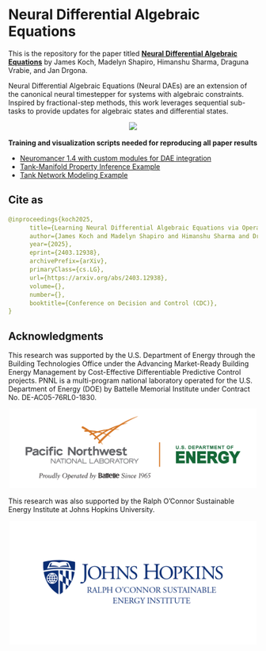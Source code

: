 # Neural Differential Algebraic Equations


This is the repository for the paper titled **[Neural Differential Algebraic Equations](https://arxiv.org/abs/2403.12938)** by James Koch, Madelyn Shapiro, Himanshu Sharma, Draguna Vrabie, and Jan Drgona.

Neural Differential Algebraic Equations (Neural DAEs) are an extension of the canonical neural timestepper for systems with algebraic constraints. 
Inspired by fractional-step methods, this work leverages sequential sub-tasks to provide updates for algebraic states and differential states.

<p align="center">
  <img src="fig_01.png" width="500">  
</p>


**Training and visualization scripts needed for reproducing all paper results**
+ [Neuromancer 1.4 with custom modules for DAE integration](https://github.com/pnnl/NeuralDAEs/tree/master/neuromancer-dae)
+ [Tank-Manifold Property Inference Example](https://github.com/pnnl/NeuralDAEs/blob/master/training/train_manifold.py)
+ [Tank Network Modeling Example](https://github.com/pnnl/NeuralDAEs/blob/master/training/train_network.py)


## Cite as
```yaml
@inproceedings{koch2025,
      title={Learning Neural Differential Algebraic Equations via Operator Splitting}, 
      author={James Koch and Madelyn Shapiro and Himanshu Sharma and Draguna Vrabie and Jan Drgona},
      year={2025},
      eprint={2403.12938},
      archivePrefix={arXiv},
      primaryClass={cs.LG},
      url={https://arxiv.org/abs/2403.12938}, 
      volume={},
      number={},
      booktitle={Conference on Decision and Control (CDC)}, 
}
```


## Acknowledgments

This research was supported by the U.S. Department of Energy through the Building Technologies Office under the Advancing Market-Ready Building Energy Management by Cost-Effective Differentiable Predictive Control projects. PNNL is a multi-program national laboratory operated for the U.S. Department of Energy (DOE) by Battelle Memorial Institute under Contract No. DE-AC05-76RL0-1830.

<p align="center">
  <img src="figs/PNNL_logo.jpg" width="500">  
</p>


This research was also supported by the Ralph O’Connor Sustainable Energy Institute at Johns Hopkins University.

<p align="center">
  <img src="figs/JHU_logo.png" width="500">  
</p>



